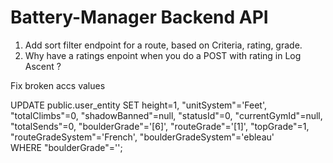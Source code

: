 # Battery-Manager Backend API

1. Add sort filter endpoint for a route, based on Criteria, rating, grade.
2. Why have a ratings enpoint when you do a POST with rating in Log Ascent ?


Fix broken accs values

UPDATE public.user_entity
	SET height=1, "unitSystem"='Feet', "totalClimbs"=0, "shadowBanned"=null, "statusId"=0, "currentGymId"=null, "totalSends"=0, "boulderGrade"='[6]', "routeGrade"='[1]', "topGrade"=1, "routeGradeSystem"='French', "boulderGradeSystem"='ebleau'  
	WHERE "boulderGrade"='';